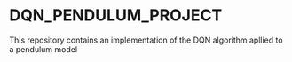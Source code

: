 # DQN_PENDULUM_PROJECT
This repository contains an implementation of the DQN algorithm apllied to a pendulum model
